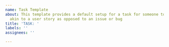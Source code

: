 ```yaml
---
name: Task Template
about: This template provides a default setup for a task for someone to do and complete
  akin to a user story as opposed to an issue or bug
title: 'TASK: '
labels: ''
assignees: ''

---
```



